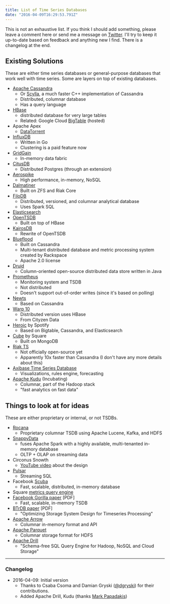 ```yaml
---
title: List of Time Series Databases
date: "2016-04-09T16:29:53.791Z"
---
```


This is not an exhaustive list. If you think I should add something, please leave a comment here
or send me a message on [Twitter](https://twitter.com/PreetamJinka). I'll try to keep it up-to-date
based on feedback and anything new I find. There is a changelog at the end.

## Existing Solutions

These are either time series databases or general-purpose databases that work well with time series.
Some are layers on top of existing databases.

- [Apache Cassandra](http://cassandra.apache.org/)
	- Or [Scylla](http://www.scylladb.com/), a much faster C++ implementation of Cassandra
	- Distributed, columnar database
	- Has a query language
- [HBase](https://hbase.apache.org/)
	- distributed database for very large tables
	- Related: Google Cloud [BigTable](https://cloud.google.com/bigtable/) (hosted)
- Apache Apex
	- [DataTorrent](https://www.datatorrent.com/)
- [InfluxDB](https://influxdata.com/)
	- Written in Go
	- Clustering is a paid feature now
- [GridGain](http://www.gridgain.com/)
	- In-memory data fabric
- [CitusDB](https://www.citusdata.com/)
	- Distributed Postgres (through an extension)
- [Aerospike](http://www.aerospike.com/)
	- High performance, in-memory, NoSQL
- [Dalmatiner](https://dalmatiner.io/)
	- Built on ZFS and Riak Core
- [FiloDB](https://github.com/tuplejump/FiloDB)
	- Distributed, versioned, and columnar analytical database
	- Uses Spark SQL
- [Elasticsearch](https://www.elastic.co/blog/elasticsearch-as-a-time-series-data-store)
- [OpenTSDB](http://opentsdb.net/)
	- Built on top of HBase
- [KairosDB](https://github.com/kairosdb/kairosdb)
	- Rewrite of OpenTSDB
- [Blueflood](http://blueflood.io/)
	- Built on Cassandra
	- Multi-tenant distributed database and metric processing system created by Rackspace
	- Apache 2.0 license
- [Druid](http://druid.io/)
	- Column-oriented open-source distributed data store written in Java
- [Prometheus](http://prometheus.io/)
	- Monitoring system and TSDB
	- Not distributed
	- Doesn't support out-of-order writes (since it's based on polling)
- [Newts](https://opennms.github.io/newts/)
	- Based on Cassandra
- [Warp 10](http://www.warp10.io/)
	- Distributed version uses HBase
	- From Cityzen Data
- [Heroic](https://github.com/spotify/heroic) by Spotify
	- Based on Bigtable, Cassandra, and Elasticsearch
- [Cube](http://square.github.io/cube/) by Square
	- Built on MongoDB
- [Riak TS](http://basho.com/products/riak-ts/)
	- Not officially open-source yet
	- Apparently 10x faster than Cassandra (I don't have any more details about this)
- [Axibase Time Series Database](https://axibase.com/products/axibase-time-series-database/)
	- Visualizations, rules engine, forecasting
- [Apache Kudu](http://getkudu.io/) (Incubating)
	- Columnar, part of the Hadoop stack
	- "fast analytics on fast data"

## Things to look at for ideas

These are either proprietary or internal, or not TSDBs.

- [Rocana](https://www.rocana.com/)
	- Proprietary columnar TSDB using Apache Lucene, Kafka, and HDFS
- [SnappyData](http://www.snappydata.io/)
	- fuses Apache Spark with a highly available, multi-tenanted in-memory database
	- OLTP + OLAP on streaming data
- Circonus Snowth
	- [YouTube video](https://www.youtube.com/watch?v=hwHpd20NciE) about the design
- [Pulsar](http://gopulsar.io/)
	- Streaming SQL
- Facebook [Scuba](https://research.facebook.com/publications/scuba-diving-into-data-at-facebook/)
	- Fast, scalable, distributed, in-memory database
- Square [metrics query engine](https://github.com/square/metrics)
- [Facebook Gorilla paper](http://www.vldb.org/pvldb/vol8/p1816-teller.pdf) [PDF]
	- Fast, scalable, in-memory TSDB
- [BTrDB paper](https://www.usenix.org/system/files/conference/fast16/fast16-papers-andersen.pdf) [PDF]
	- "Optimizing Storage System Design for Timeseries Processing"
- [Apache Arrow](https://github.com/apache/arrow/)
	- Columnar in-memory format and API
- [Apache Parquet](https://parquet.apache.org/)
	- Columnar storage format for HDFS
- [Apache Drill](https://drill.apache.org/)
	- "Schema-free SQL Query Engine for Hadoop, NoSQL and Cloud Storage"
---

### Changelog

- 2016-04-09: Initial version
	- Thanks to Csaba Csoma and Damian Gryski ([@dgryski](https://twitter.com/dgryski)) for their
	contributions.
	- Added Apache Drill, Kudu (thanks [Mark Papadakis](https://twitter.com/markpapadakis))
